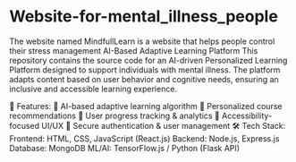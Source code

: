 # Website-for-mental_illness_people
The website named MindfullLearn is a website that helps people control their stress management
 AI-Based Adaptive Learning Platform
This repository contains the source code for an AI-driven Personalized Learning Platform designed to support individuals with mental illness. The platform adapts content based on user behavior and cognitive needs, ensuring an inclusive and accessible learning experience.

📌 Features:
🔹 AI-based adaptive learning algorithm
🔹 Personalized course recommendations
🔹 User progress tracking & analytics
🔹 Accessibility-focused UI/UX
🔹 Secure authentication & user management
🛠 Tech Stack:
Frontend: HTML, CSS, JavaScript (React.js)
Backend: Node.js, Express.js
Database: MongoDB
ML/AI: TensorFlow.js / Python (Flask API)
